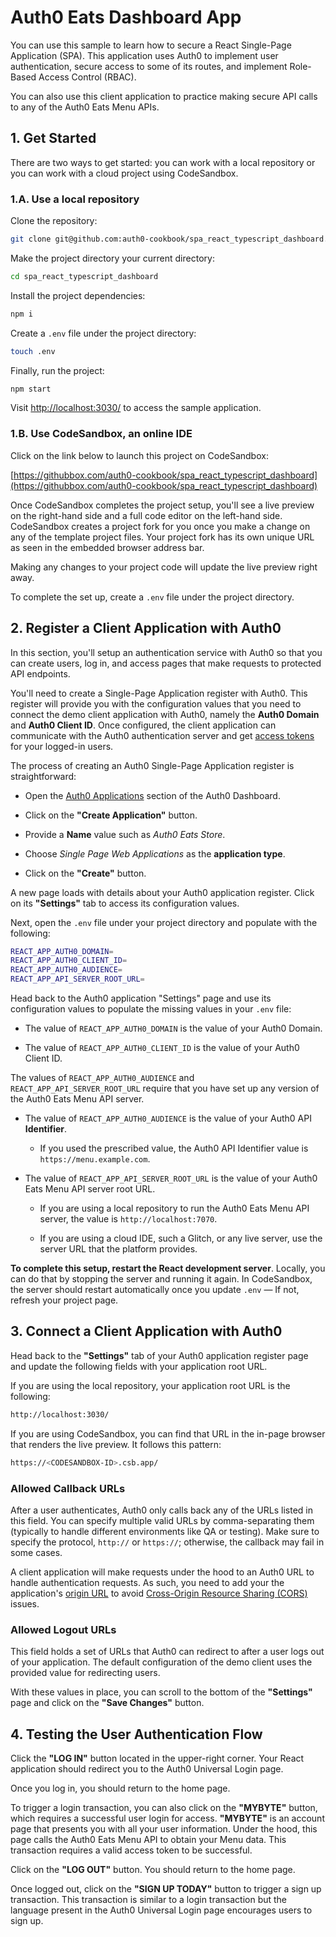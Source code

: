 # Auth0 Eats Dashboard App

You can use this sample to learn how to secure a React Single-Page Application (SPA). This application uses Auth0 to implement user authentication, secure access to some of its routes, and implement Role-Based Access Control (RBAC).

You can also use this client application to practice making secure API calls to any of the Auth0 Eats Menu APIs.

## 1. Get Started

There are two ways to get started: you can work with a local repository or you can work with a cloud project using CodeSandbox.

### 1.A. Use a local repository

Clone the repository:

```bash
git clone git@github.com:auth0-cookbook/spa_react_typescript_dashboard.git
```

Make the project directory your current directory:

```bash
cd spa_react_typescript_dashboard
```

Install the project dependencies:

```bash
npm i
```

Create a `.env` file under the project directory:

```bash
touch .env
```

Finally, run the project:

```bash
npm start
```

Visit [http://localhost:3030/](http://localhost:3030/) to access the sample application.

### 1.B. Use CodeSandbox, an online IDE

Click on the link below to launch this project on CodeSandbox:

[https://githubbox.com/auth0-cookbook/spa_react_typescript_dashboard](https://githubbox.com/auth0-cookbook/spa_react_typescript_dashboard)

Once CodeSandbox completes the project setup, you'll see a live preview on the right-hand side and a full code editor on the left-hand side. CodeSandbox creates a project fork for you once you make a change on any of the template project files. Your project fork has its own unique URL as seen in the embedded browser address bar.

Making any changes to your project code will update the live preview right away.

To complete the set up, create a `.env` file under the project directory.

## 2. Register a Client Application with Auth0

In this section, you'll setup an authentication service with Auth0 so that you can create users, log in, and access pages that make requests to protected API endpoints.

You'll need to create a Single-Page Application register with Auth0. This register will provide you with the configuration values that you need to connect the demo client application with Auth0, namely the **Auth0 Domain** and **Auth0 Client ID**. Once configured, the client application can communicate with the Auth0 authentication server and get [access tokens](https://auth0.com/docs/tokens/access-tokens) for your logged-in users.

The process of creating an Auth0 Single-Page Application register is straightforward:

- Open the [Auth0 Applications](https://manage.auth0.com/#/applications) section of the Auth0 Dashboard.

- Click on the **"Create Application"** button.

- Provide a **Name** value such as _Auth0 Eats Store_.

- Choose _Single Page Web Applications_ as the **application type**.

- Click on the **"Create"** button.

A new page loads with details about your Auth0 application register. Click on its **"Settings"** tab to access its configuration values.

Next, open the `.env` file under your project directory and populate with the following:

```bash
REACT_APP_AUTH0_DOMAIN=
REACT_APP_AUTH0_CLIENT_ID=
REACT_APP_AUTH0_AUDIENCE=
REACT_APP_API_SERVER_ROOT_URL=
```

Head back to the Auth0 application "Settings" page and use its configuration values to populate the missing values in your `.env` file:

- The value of `REACT_APP_AUTH0_DOMAIN` is the value of your Auth0 Domain.

- The value of `REACT_APP_AUTH0_CLIENT_ID` is the value of your Auth0 Client ID.

The values of `REACT_APP_AUTH0_AUDIENCE` and `REACT_APP_API_SERVER_ROOT_URL` require that you have set up any version of the Auth0 Eats Menu API server.

- The value of `REACT_APP_AUTH0_AUDIENCE` is the value of your Auth0 API **Identifier**.

    - If you used the prescribed value, the Auth0 API Identifier value is `https://menu.example.com`.

- The value of `REACT_APP_API_SERVER_ROOT_URL` is the value of your Auth0 Eats Menu API server root URL.

    - If you are using a local repository to run the Auth0 Eats Menu API server, the value is `http://localhost:7070`.

    - If you are using a cloud IDE, such a Glitch, or any live server, use the server URL that the platform provides.


**To complete this setup, restart the React development server**. Locally, you can do that by stopping the server and running it again. In CodeSandbox, the server should restart automatically once you update `.env` &mdash; If not, refresh your project page.

## 3. Connect a Client Application with Auth0

Head back to the **"Settings"** tab of your Auth0 application register page and update the following fields with your application root URL.

If you are using the local repository, your application root URL is the following:

```bash
http://localhost:3030/
```

If you are using CodeSandbox, you can find that URL in the in-page browser that renders the live preview. It follows this pattern:

```bash
https://<CODESANDBOX-ID>.csb.app/
```

### Allowed Callback URLs

After a user authenticates, Auth0 only calls back any of the URLs listed in this field. You can specify multiple valid URLs by comma-separating them (typically to handle different environments like QA or testing). Make sure to specify the protocol, `http://` or `https://`; otherwise, the callback may fail in some cases.

A client application will make requests under the hood to an Auth0 URL to handle authentication requests. As such, you need to add your the application's [origin URL](https://developer.mozilla.org/en-US/docs/Web/HTTP/Headers/Origin) to avoid [Cross-Origin Resource Sharing (CORS)](https://auth0.com/blog/cors-tutorial-a-guide-to-cross-origin-resource-sharing/) issues.

### Allowed Logout URLs

This field holds a set of URLs that Auth0 can redirect to after a user logs out of your application. The default configuration of the demo client uses the provided value for redirecting users.

With these values in place, you can scroll to the bottom of the **"Settings"** page and click on the **"Save Changes"** button.

## 4. Testing the User Authentication Flow

Click the **"LOG IN"** button located in the upper-right corner. Your React application should redirect you to the Auth0 Universal Login page.

Once you log in, you should return to the home page.

To trigger a login transaction, you can also click on the **"MYBYTE"** button, which requires a successful user login for access. **"MYBYTE"** is an account page that presents you with all your user information. Under the hood, this page calls the Auth0 Eats Menu API to obtain your Menu data. This transaction requires a valid access token to be successful.

Click on the **"LOG OUT"** button. You should return to the home page.

Once logged out, click on the **"SIGN UP TODAY"** button to trigger a sign up transaction. This transaction is similar to a login transaction but the language present in the Auth0 Universal Login page encourages users to sign up.
